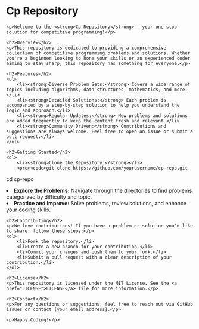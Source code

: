 
<body>
    <h1>Cp Repository</h1>

    <p>Welcome to the <strong>Cp Repository</strong> – your one-stop solution for competitive programming!</p>

    <h2>Overview</h2>
    <p>This repository is dedicated to providing a comprehensive collection of competitive programming problems and solutions. Whether you're a beginner looking to hone your skills or an experienced coder aiming to stay sharp, this repository has something for everyone.</p>

    <h2>Features</h2>
    <ul>
        <li><strong>Diverse Problem Sets:</strong> Covers a wide range of topics including algorithms, data structures, mathematics, and more.</li>
        <li><strong>Detailed Solutions:</strong> Each problem is accompanied by a step-by-step solution to help you understand the logic and approach.</li>
        <li><strong>Regular Updates:</strong> New problems and solutions are added frequently to keep the content fresh and relevant.</li>
        <li><strong>Community Driven:</strong> Contributions and suggestions are always welcome. Feel free to open an issue or submit a pull request.</li>
    </ul>

    <h2>Getting Started</h2>
    <ol>
        <li><strong>Clone the Repository:</strong></li>
        <pre><code>git clone https://github.com/yourusername/cp-repo.git
cd cp-repo</code></pre>
        <li><strong>Explore the Problems:</strong> Navigate through the directories to find problems categorized by difficulty and topic.</li>
        <li><strong>Practice and Improve:</strong> Solve problems, review solutions, and enhance your coding skills.</li>
    </ol>

    <h2>Contributing</h2>
    <p>We love contributions! If you have a problem or solution you'd like to share, follow these steps:</p>
    <ol>
        <li>Fork the repository.</li>
        <li>Create a new branch for your contribution.</li>
        <li>Commit your changes and push them to your fork.</li>
        <li>Submit a pull request with a clear description of your contribution.</li>
    </ol>

    <h2>License</h2>
    <p>This repository is licensed under the MIT License. See the <a href="LICENSE">LICENSE</a> file for more information.</p>

    <h2>Contact</h2>
    <p>For any questions or suggestions, feel free to reach out via GitHub issues or contact [your email address].</p>

    <p>Happy Coding!</p>
</body>
</html>
